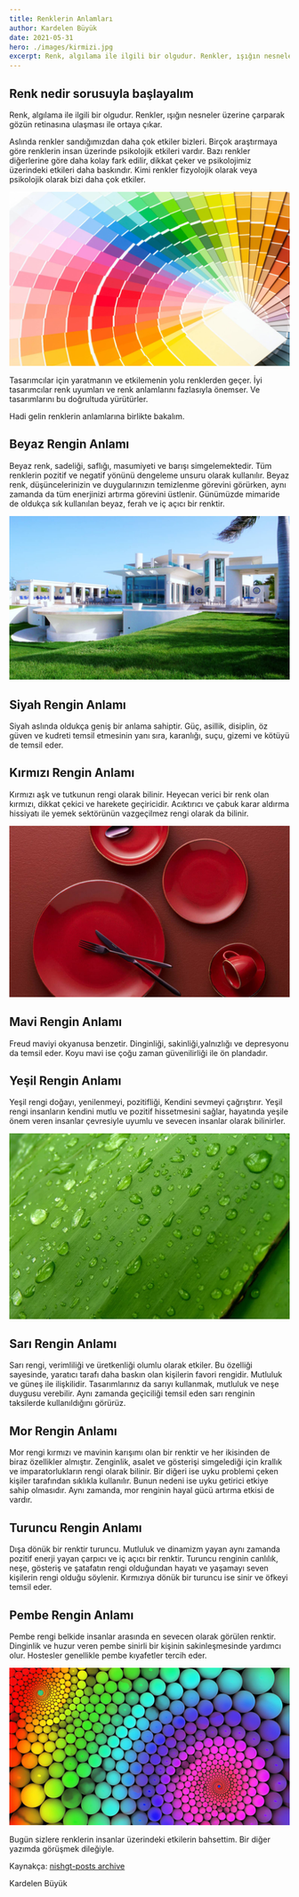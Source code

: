 ```yaml
---
title: Renklerin Anlamları
author: Kardelen Büyük
date: 2021-05-31
hero: ./images/kirmizi.jpg
excerpt: Renk, algılama ile ilgili bir olgudur. Renkler, ışığın nesneler üzerine çarparak gözün retinasına ulaşması ile ortaya çıkar. Aslında renkler sandığımızdan daha çok etkiler bizleri. Birçok araştırmaya göre renklerin insan üzerinde psikolojik etkileri vardır.
---
```


## Renk nedir sorusuyla başlayalım

Renk, algılama ile ilgili bir olgudur. Renkler, ışığın nesneler üzerine çarparak gözün retinasına ulaşması ile ortaya çıkar.

Aslında renkler sandığımızdan daha çok etkiler bizleri. Birçok araştırmaya göre renklerin insan üzerinde psikolojik etkileri vardır. Bazı renkler diğerlerine göre daha kolay fark edilir, dikkat çeker ve psikolojimiz üzerindeki etkileri daha baskındır. Kimi renkler fizyolojik olarak veya psikolojik olarak bizi daha çok etkiler.

![Renk Paleti](./images/renk.jpg)

Tasarımcılar için yaratmanın ve etkilemenin yolu renklerden geçer. İyi tasarımcılar renk uyumları ve renk anlamlarını fazlasıyla önemser. Ve tasarımlarını bu doğrultuda yürütürler.

Hadi gelin renklerin anlamlarına birlikte bakalım.

## Beyaz Rengin Anlamı

Beyaz renk, sadeliği, saflığı, masumiyeti ve barışı simgelemektedir. Tüm renklerin pozitif ve negatif yönünü dengeleme unsuru olarak kullanılır. Beyaz renk, düşüncelerinizin ve duygularınızın temizlenme görevini görürken, aynı zamanda da tüm enerjinizi artırma görevini üstlenir. Günümüzde mimaride de oldukça sık kullanılan beyaz, ferah ve iç açıcı bir renktir.

![Beyaz Ev](./images/ev.jpg)

## Siyah Rengin Anlamı

Siyah aslında oldukça geniş bir anlama sahiptir. Güç, asillik, disiplin, öz güven ve kudreti temsil etmesinin yanı sıra, karanlığı, suçu, gizemi ve kötüyü de temsil eder.

## Kırmızı Rengin Anlamı

Kırmızı aşk ve tutkunun rengi olarak bilinir. Heyecan verici bir renk olan kırmızı, dikkat çekici ve harekete geçiricidir. Acıktırıcı ve çabuk karar aldırma hissiyatı ile yemek sektörünün vazgeçilmez rengi olarak da bilinir.

![Kırmızı Yemek Takımı](./images/kirmizi.jpg)

## Mavi Rengin Anlamı

Freud maviyi okyanusa benzetir. Dinginliği, sakinliği,yalnızlığı ve depresyonu da temsil eder. Koyu mavi ise çoğu zaman güvenilirliği ile ön plandadır.

## Yeşil Rengin Anlamı

Yeşil rengi doğayı, yenilenmeyi, pozitifliği, Kendini sevmeyi çağrıştırır. Yeşil rengi insanların kendini mutlu ve pozitif hissetmesini sağlar, hayatında yeşile önem veren insanlar çevresiyle uyumlu ve sevecen insanlar olarak bilinirler.

![Yeşil Yaprak](./images/yesil.jpg)

## Sarı Rengin Anlamı

Sarı rengi, verimliliği ve üretkenliği olumlu olarak etkiler. Bu özelliği sayesinde, yaratıcı tarafı daha baskın olan kişilerin favori rengidir. Mutluluk ve güneş ile ilişkilidir. Tasarımlarınız da sarıyı kullanmak, mutluluk ve neşe duygusu verebilir. Aynı zamanda geçiciliği temsil eden sarı renginin taksilerde kullanıldığını görürüz.

## Mor Rengin Anlamı

Mor rengi kırmızı ve mavinin karışımı olan bir renktir ve her ikisinden de biraz özellikler almıştır. Zenginlik, asalet ve gösterişi simgelediği için krallık ve imparatorlukların rengi olarak bilinir. Bir diğeri ise uyku problemi çeken kişiler tarafından sıklıkla kullanılır. Bunun nedeni ise uyku getirici etkiye sahip olmasıdır. Aynı zamanda, mor renginin hayal gücü artırma etkisi de vardır.

## Turuncu Rengin Anlamı

Dışa dönük bir renktir turuncu. Mutluluk ve dinamizm yayan aynı zamanda pozitif enerji yayan çarpıcı ve iç açıcı bir renktir. Turuncu renginin canlılık, neşe, gösteriş ve şatafatın rengi olduğundan hayatı ve yaşamayı seven kişilerin rengi olduğu söylenir. Kırmızıya dönük bir turuncu ise sinir ve öfkeyi temsil eder.

## Pembe Rengin Anlamı

Pembe rengi belkide insanlar arasında en sevecen olarak görülen renktir. Dinginlik ve huzur veren pembe sinirli bir kişinin sakinleşmesinde yardımcı olur. Hostesler genellikle pembe kıyafetler tercih eder.

![Renkli Tablo](./images/renkli.jpg)

Bugün sizlere renklerin insanlar üzerindeki etkilerin bahsettim. Bir diğer yazımda görüşmek dileğiyle.

Kaynakça: [nishgt-posts archive](https://github.com/nishgt/nishgt-posts/blob/master/2021-05-31-renklerin-anlamlari/kaynakca.txt)

Kardelen Büyük